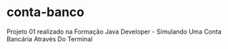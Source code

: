 # conta-banco
Projeto 01 realizado na Formação Java Developer - Simulando Uma Conta Bancária Através Do Terminal
